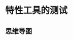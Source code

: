 # 特性工具的测试

## 思维导图

<!DOCTYPE html>
<html>
<head>
<meta charset="UTF-8">
<meta name="viewport" content="width=device-width, initial-scale=1.0">
<meta http-equiv="X-UA-Compatible" content="ie=edge">
<title>Markmap</title>
<style>
* {
  margin: 0;
  padding: 0;
}
#mindmap {
  display: block;
  width: 100vw;
  height: 100vh;
}
</style>
<link rel="stylesheet" href="https://cdn.jsdelivr.net/npm/markmap-toolbar@0.14.4/dist/style.css">
</head>
<body>
<svg id="mindmap"></svg>
<script src="https://cdn.jsdelivr.net/npm/d3@6.7.0"></script><script src="https://cdn.jsdelivr.net/npm/markmap-view@0.14.4"></script><script src="https://cdn.jsdelivr.net/npm/markmap-toolbar@0.14.4/dist/index.umd.min.js"></script><script>(r => {
                setTimeout(r);
              })(() => {
  const {
    markmap,
    mm
  } = window;
  const toolbar = new markmap.Toolbar();
  toolbar.attach(mm);
  const el = toolbar.render();
  el.setAttribute('style', 'position:absolute;bottom:20px;right:20px');
  document.body.append(el);
})</script><script>((getMarkmap, getOptions, root, jsonOptions) => {
        const markmap = getMarkmap();
        window.mm = markmap.Markmap.create('svg#mindmap', (getOptions || markmap.deriveOptions)(jsonOptions), root);
      })(() => window.markmap,null,{"type":"heading","depth":0,"payload":{"lines":[0,1]},"content":"网络通信","children":[{"type":"heading","depth":1,"payload":{"lines":[2,3]},"content":"客户端","children":[{"type":"list_item","depth":2,"payload":{"lines":[4,5],"index":1},"content":"1. socket()"},{"type":"list_item","depth":2,"payload":{"lines":[5,6],"index":2},"content":"2. 设置要登录的服务器地址IP和端口号Port"},{"type":"list_item","depth":2,"payload":{"lines":[6,7],"index":3},"content":"3. connect()向服务器端请求建立连接"},{"type":"list_item","depth":2,"payload":{"lines":[7,8],"index":4},"content":"4. send()向服务器发送消息--参数中的socket是客户端自己创建的"},{"type":"list_item","depth":2,"payload":{"lines":[8,9],"index":5},"content":"5. recv()接收服务器消息--参数中的socket是客户端自己创建的"},{"type":"list_item","depth":2,"payload":{"lines":[9,10],"index":6},"content":"6. close()关闭客户端创建的套接字"}]},{"type":"heading","depth":1,"payload":{"lines":[12,13]},"content":"服务器","children":[{"type":"list_item","depth":2,"payload":{"lines":[14,15],"index":1},"content":"1. socket()"},{"type":"list_item","depth":2,"payload":{"lines":[15,16],"index":2},"content":"2. 设置服务器地址IP和端口号Port"},{"type":"list_item","depth":2,"payload":{"lines":[16,17],"index":3},"content":"3. bind()将套接字与特定的地址和端口绑定"},{"type":"list_item","depth":2,"payload":{"lines":[17,18],"index":4},"content":"4. listen()设置服务器在同一时刻最多允许多少个客户端连接"},{"type":"list_item","depth":2,"payload":{"lines":[18,19],"index":5},"content":"5. accept()等待客户端连接并创建新的套接字--通信套接字"},{"type":"list_item","depth":2,"payload":{"lines":[19,20],"index":6},"content":"6. recv()接收客户端发送的消息--参数中的socket是accept创建的通信套接字"},{"type":"list_item","depth":2,"payload":{"lines":[20,21],"index":7},"content":"7. send()向客户端发送消息--参数中的socket是accept创建的通信套接字"},{"type":"list_item","depth":2,"payload":{"lines":[21,22],"index":8},"content":"8. close()关闭服务器创建的套接字和accept创建的新的用来通信的套接字+"}]}]},{})</script>
</body>
</html>

## 视频插件

<iframe height=498 width=710 src="//player.bilibili.com/player.html?aid=995462295&bvid=BV1os4y197wb&cid=1107961344&page=1" scrolling="no" border="0" frameborder="no" framespacing="0" allowfullscreen="true"> </iframe>

## 音乐播放器

<iframe frameborder="no" border="0" marginwidth="0" marginheight="0" width=330 height=86 src="//music.163.com/outchain/player?type=2&id=34341360&auto=1&height=66"></iframe>

## 网页插入

<iframe frameborder="no" border="0" marginwidth="0" marginheight="0" width=710 height=800 src="//y.qq.com/n/ryqq/songDetail/003dtkNk26WhJD"></iframe>

## 浮空音乐播放

<!--音乐播放器-->
<script src="https://cdn.bootcdn.net/ajax/libs/jquery/1.10.0/jquery.min.js"></script>
<script src="https://myhkw.cn/player/js/player.js" id="myhk" key="demo" m="1"></script>

